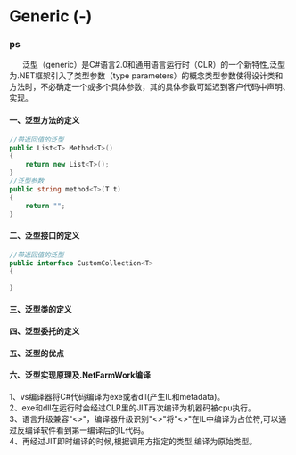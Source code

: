# Generic (-)

### ps
&nbsp;&nbsp;&nbsp;&nbsp;&nbsp;&nbsp;泛型（generic）是C#语言2.0和通用语言运行时（CLR）的一个新特性,泛型为.NET框架引入了类型参数（type parameters）的概念类型参数使得设计类和方法时，不必确定一个或多个具体参数，其的具体参数可延迟到客户代码中声明、实现。

#### 一、泛型方法的定义
``` .cs
//带返回值的泛型
public List<T> Method<T>()
{
    return new List<T>(); 
}
//泛型参数
public string method<T>(T t)
{
    return "";
}
```
#### 二、泛型接口的定义
``` .cs
//带返回值的泛型
public interface CustomCollection<T>
{
    
}
```
#### 三、泛型类的定义


#### 四、泛型委托的定义


#### 五、泛型的优点

#### 六、泛型实现原理及.NetFarmWork编译
1、vs编译器将C#代码编译为exe或者dll(产生IL和metadata)。</br>
2、exe和dll在运行时会经过CLR里的JIT再次编译为机器码被cpu执行。</br>
3、语言升级兼容"<>"，编译器升级识别"<>"将"<>"在IL中编译为占位符,可以通过反编译软件看到第一编译后的IL代码。</br>
4、再经过JIT即时编译的时候,根据调用方指定的类型,编译为原始类型。</br>
